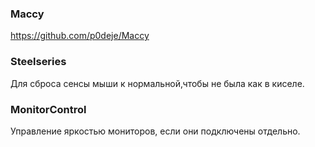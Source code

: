### Maccy
https://github.com/p0deje/Maccy

### Steelseries
Для сброса сенсы мыши к нормальной,чтобы не была как в киселе.

### MonitorControl
Управление яркостью мониторов, если они подключены отдельно.